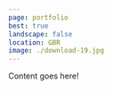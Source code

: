 ```yaml
---
page: portfolio
best: true
landscape: false
location: GBR
image: ./download-19.jpg
---
```

Content goes here!
